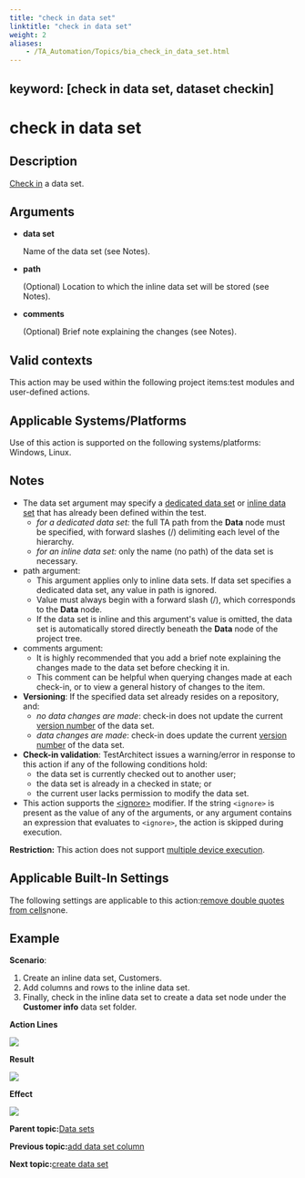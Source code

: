 ```yaml
--- 
title: "check in data set"
linktitle: "check in data set"
weight: 2
aliases: 
    - /TA_Automation/Topics/bia_check_in_data_set.html
---
```

keyword: [check in data set, dataset checkin]
---

# check in data set

## Description

[Check in](/TA_Help/Topics/Project_items_checkin.html) a data set.

## Arguments

-   **data set**

    Name of the data set \(see Notes\).

-   **path**

    \(Optional\) Location to which the inline data set will be stored \(see Notes\).

-   **comments**

    \(Optional\) Brief note explaining the changes \(see Notes\).


## Valid contexts

This action may be used within the following project items:test modules and user-defined actions.

## Applicable Systems/Platforms

Use of this action is supported on the following systems/platforms: Windows, Linux.

## Notes

-   The data set argument may specify a [dedicated data set](/TA_Glossary/Topics/glossaryDedicatedDataSet.html) or [inline data set](/TA_Glossary/Topics/glossaryInlineDataSet.html) that has already been defined within the test.
    -   *for a dedicated data set:* the full TA path from the **Data** node must be specified, with forward slashes \(/\) delimiting each level of the hierarchy.
    -   *for an inline data set:* only the name \(no path\) of the data set is necessary.
-   path argument:
    -   This argument applies only to inline data sets. If data set specifies a dedicated data set, any value in path is ignored.
    -   Value must always begin with a forward slash \(/\), which corresponds to the **Data** node.
    -   If the data set is inline and this argument's value is omitted, the data set is automatically stored directly beneath the **Data** node of the project tree.
-   comments argument:
    -   It is highly recommended that you add a brief note explaining the changes made to the data set before checking it in.
    -   This comment can be helpful when querying changes made at each check-in, or to view a general history of changes to the item.
-   **Versioning**: If the specified data set already resides on a repository, and:
    -   *no data changes are made*: check-in does not update the current [version number](/TA_Help/Topics/Project_items_history.html) of the data set.
    -   *data changes are made*: check-in does update the current [version number](/TA_Help/Topics/Project_items_history.html) of the data set.
-   **Check-in validation**: TestArchitect issues a warning/error in response to this action if any of the following conditions hold:
    -   the data set is currently checked out to another user;
    -   the data set is already in a checked in state; or
    -   the current user lacks permission to modify the data set.
-   This action supports the [<ignore\>](/images//Images/TA_Automation/Topics/Ignoring_action.html) modifier. If the string `<ignore>` is present as the value of any of the arguments, or any argument contains an expression that evaluates to `<ignore>`, the action is skipped during execution.

**Restriction:** This action does not support [multiple device execution](/TA_Help/Topics/Test_exec_multiple_device_execution.html).

## Applicable Built-In Settings

The following settings are applicable to this action:[remove double quotes from cells](remove_double_quotes_from_cells.html)none.

## Example

**Scenario**:

1.  Create an inline data set, Customers.
2.  Add columns and rows to the inline data set.
3.  Finally, check in the inline data set to create a data set node under the **Customer info** data set folder.

**Action Lines**

![](/images//Images/bia_check_in_data_set_pgm.png)

**Result**

![](/images//Images/bia_check_in_data_set_res.png)

**Effect**

![](/images//Images/bia_check_in_data_set_effect.png)

**Parent topic:**[Data sets](/TA_Automation/Topics/bia_Data_set.html)

**Previous topic:**[add data set column](/TA_Automation/Topics/bia_add_data_set_column.html)

**Next topic:**[create data set](/TA_Automation/Topics/bia_create_data_set.html)

